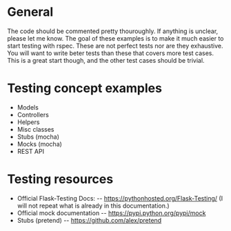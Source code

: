 General
=====================
The code should be commented pretty thouroughly. If anything is unclear, please let me know. The goal of these examples is to make it much easier to start testing with rspec. These are not perfect tests nor are they exhaustive. You will want to write beter tests than these that covers more test cases. This is a great start though, and the other test cases should be trivial.

Testing concept examples
=====================
- Models
- Controllers
- Helpers
- Misc classes
- Stubs (mocha)
- Mocks (mocha)
- REST API

Testing resources
=====================
- Official Flask-Testing Docs: 
-- https://pythonhosted.org/Flask-Testing/ (I will not repeat what is already in this documentation.)
- Official mock documentation
-- https://pypi.python.org/pypi/mock
- Stubs (pretend)
-- https://github.com/alex/pretend
